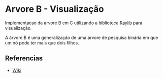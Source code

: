 # Arvore B - Visualização

Implementacao da arvore B em C utilizando a biblioteca [Raylib](https://www.raylib.com/) para visualização.

A árvore B é uma generalização de uma árvore de pesquisa binária em que um nó pode ter mais que dois filhos.

## Referencias

- [Wiki](https://pt.wikipedia.org/wiki/%C3%81rvore_B)
